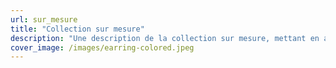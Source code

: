 ```yaml
---
url: sur_mesure 
title: "Collection sur mesure"
description: "Une description de la collection sur mesure, mettant en avant l'artisanat et la personnalisation des bijoux."
cover_image: /images/earring-colored.jpeg
---
```

